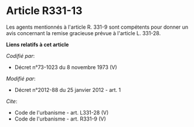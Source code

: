 # Article R331-13

Les agents mentionnés à l'article R. 331-9 sont compétents pour donner un avis concernant la remise gracieuse prévue à
l'article L. 331-28.

**Liens relatifs à cet article**

_Codifié par_:

  - Décret n°73-1023 du 8 novembre 1973 (V)

_Modifié par_:

  - Décret n°2012-88 du 25 janvier 2012 - art. 1

_Cite_:

  - Code de l'urbanisme - art. L331-28 (V)
  - Code de l'urbanisme - art. R331-9 (V)

